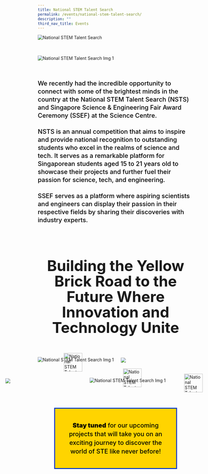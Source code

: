 ```yaml
---
title: National STEM Talent Search
permalink: /events/national-stem-talent-search/
description: ""
third_nav_title: Events
---
```

<style>

.container {  
position: relative;  
width: 100%;  
height: 0;  
padding-bottom: 56.25%;  
}  
.title-section{
font-size: 48px;
line-height: 50px;
font-weight: 700;
	color: #0037cc;
	margin: 50px 0 30px
	}
.subtitle-main{
color: #1237CA;
font-weight: 500;
font-size: 20px;
}
.content pre{
display: none
}
.text-center{text-align: center}
.col-sm-6{width: 50%}
.col-12{width: 100%}
.recruitment-row{display: flex; align-items: center; margin-bottom: 75px !important}
.text-bold p{    
font-size: initial;
line-height: 22px;
font-weight: 600;
}
.title-page-stem{margin-bottom: 50px !important}
.main-image-stem {margin-bottom: 40px !important}
.desktop-only{display: block !important}
.mobile-only{display: none !important}
.text-blue{color: var(\\-\-blue)}
.content pre{display: none}
.bp-breadcrumb ul{padding-left: 0}
.title-section{font-size: 48px;line-height: 50px;font-weight: 700; margin-bottom: 30px}
.img-pull-left{position: relative}
.col-sm-12{width: 100%}
.col-sm-8{width: 66.6666%}
.section-2-text-box{width: 340px;position: absolute;top: 12.5%;left: 80%;}
#stem-section-2{margin: 50px 0 30px;}
.stem-row-1{display: flex; flex-direction: column;}
.stem-row-1 .title-section{margin-bottom: 30px}
	p{color: #000 !important}
.icon-4{position: absolute;bottom: 10px;height: 40px;width: 40px !important;left: -15%;}
.bottom-navigation p{color: #fff !important}
@media (max-width: 1280px) {
.section-2-text-box p{font-size: 14px !important; line-height: 18px !important}.icon-4{position: absolute;bottom: 0;height: 40px;width: 40px;left: -15%;}
}
@media (max-width: 600px) {
.title-section{font-size: 30px;line-height: 35px;font-weight: 900; margin-bottom: 30px}
.col-sm-6{width: 100%}

.recruitment-row{display: flex; flex-direction: column; align-items: center; margin-bottom: 30px !important}

.subtitle-main{line-height: 1.5rem}

.desktop-only{display: none !important}

.mobile-only{display: block !important}

.map-column{height: 200px}

.map-truck{height: 200px}

.school-box label{font-size:16px; font-weight: 700}

.school-box-list{width: 90% !important}

.title-section{width: 100%; margin: auto}

.mobile-row-padding{padding: 0 20px}

#gallery .row{padding: 0 10px}

#gallery .col-sm-4{width: 50%;padding: 10px}

.gallery-image{padding: 0}

.who-says-title{margin-top: 25px}

.content .subtitle-main{padding: 0 20px}

.title-item-truck h2{font-size: 18px}

.title-item-truck h2{line-height: 25px}

.content center, .content li, .content p.subtitle-main{margin-top: 2rem;margin-bottom: 2rem;line-height: 140%; font-size: 16px}

.subtitle-main b{font-size: 16px !important}

.content p:last-child{margin-bottom:  10px !important}

.subtitle-top{text-align: center}

}

</style>
				
<section class="header-nav-white" id="stem-section-1" style="padding-top: 0">
	<div class="container">
		<div class="row mb-5 stem-row-1" style="">
			<div class="col-sm-12">
				<div class="text-left mb-2">
					<img style="width: auto" class="desktop-only title-page-stem" alt="National STEM Talent Search" src="https://raw.githubusercontent.com/isomerpages/psd-ste-whats-next/staging/images/National%20STEM%20Talent%20Search/stem-title-web-2.png">
					<img style="width: 80%; margin: 0" class="mobile-only title-page-stem" alt="National STEM Talent Search" src="https://raw.githubusercontent.com/isomerpages/psd-ste-whats-next/staging/images/National%20STEM%20Talent%20Search/stem-title-mobile-2.png">
				</div>
				<div class="text-left mb-5">
					<img style="width: auto" class="main-image-stem" alt="National STEM Talent Search Img 1" src="https://raw.githubusercontent.com/isomerpages/psd-ste-whats-next/staging/images/National%20STEM%20Talent%20Search/stem-img-1.png">
				</div>
				<div class="text-left text-bold pb-2">
					<p style="font-size: 20px; line-height: 26px; font-weight: 500;">
						We recently had the incredible opportunity to connect with some of the brightest minds in the country at the National STEM Talent Search (NSTS) and Singapore Science &amp; Engineering Fair Award Ceremony (SSEF) at the Science Centre. <br> <br> NSTS is an annual competition that aims to inspire and provide national recognition to outstanding students who excel in the realms of science and tech. It serves as a remarkable platform for Singaporean students aged 15 to 21 years old to showcase their projects and further fuel their passion for science, tech, and engineering. <br> <br> SSEF serves as a platform where aspiring scientists and engineers can display their passion in their respective fields by sharing their discoveries with industry experts.
				</p>
				</div>
			</div>
		</div>
	</div>
</section>
<section style="" id="stem-section-2" class="header-nav-white">
	<div class="container">
		<div style="" class="row mb-5 stem-row-1">
			<div class="col-sm-12">
				<div class="text-center">
					<h1 class="title-section text-blue" style="margin-bottom: 70px; margin-top: 40px">Building the Yellow Brick Road to the Future Where Innovation and Technology Unite</h1>
				</div>
			</div>
			<div class="col-sm-12 mobile-only">
				<img src="https://raw.githubusercontent.com/isomerpages/psd-ste-whats-next/staging/images/National%20STEM%20Talent%20Search/stem-img-2-mobile.png" style="width: 100%">
				<img src="https://raw.githubusercontent.com/isomerpages/psd-ste-whats-next/staging/images/National%20STEM%20Talent%20Search/text-1-mobile.png" style="width: 80%;  margin: 15px auto 25px">
				<img src="https://raw.githubusercontent.com/isomerpages/psd-ste-whats-next/staging/images/National%20STEM%20Talent%20Search/stem-img-3-mobile.png" style="width: 100%">
				<img src="https://raw.githubusercontent.com/isomerpages/psd-ste-whats-next/staging/images/National%20STEM%20Talent%20Search/text-2-mobile.png" style="width: 80%; margin: 15px auto 25px">
			</div>
			<div class="col-sm-8 section-2-row-1 desktop-only">
				<div class="img-pull-left">
					<img src="https://raw.githubusercontent.com/isomerpages/psd-ste-whats-next/staging/images/National%20STEM%20Talent%20Search/stem-img-2.png" alt="National STEM Talent Search Img 1" style="width: auto">
					<div class="section-2-text-box">
							<img src="https://raw.githubusercontent.com/isomerpages/psd-ste-whats-next/staging/images/National%20STEM%20Talent%20Search/text-1-desktop.png">
					</div>
					<img src="https://raw.githubusercontent.com/isomerpages/psd-ste-whats-next/staging/images/National%20STEM%20Talent%20Search/icon-water.png" alt="National STEM Talent Search Img 1" class="icon-1" style="position: absolute;bottom: -30px;height: 60px;width: 60px;left: 25%;">
				</div>
			</div>
			<div class="col-sm-8 section-2-row-1 desktop-only" style="margin-left: 33.333%; margin-top: 50px">
				<div class="img-pull-left">
					<img src="https://raw.githubusercontent.com/isomerpages/psd-ste-whats-next/staging/images/National%20STEM%20Talent%20Search/stem-img-3.png" alt="National STEM Talent Search Img 1" style="width: auto">
						<div class="section-2-text-box" style="width: 340px;position: absolute;top: 9%;right: 80%; left: auto">
							<img src="https://raw.githubusercontent.com/isomerpages/psd-ste-whats-next/staging/images/National%20STEM%20Talent%20Search/text-2-desktop.png">
					</div>
					<img src="https://raw.githubusercontent.com/isomerpages/psd-ste-whats-next/staging/images/National%20STEM%20Talent%20Search/icon-arrow.png" alt="National STEM Talent Search Img 1" class="icon-2" style="position: absolute;bottom: -30px;right: -30px;height: 60px;width: 60px;">
					<img src="https://raw.githubusercontent.com/isomerpages/psd-ste-whats-next/staging/images/National%20STEM%20Talent%20Search/icon-sun.png" alt="National STEM Talent Search Img 1" class="icon-3" style="position: absolute;top: -30px;height: 60px;width: 60px;right: 50%;">
				</div>
			</div>
		</div>
	</div>
</section>
<section class="header-nav-white desktop-only" id="stem-section-2" style="">
	<div class="container">
		<div class="row mb-5 stem-row-1" style="display: flex; align-items: center">
			<div style="border: 3px solid #0037CC;background: #FFD400 ;padding: 20px;width: 70%; text-align: center; margin-top: 30px" class="yellow-box">
				<p style="font-size: 20px; line-height: 28px;   font-weight: 500;"><span style="font-weight: 900;">Stay tuned</span> for our upcoming projects that will take you on an exciting journey to discover the world of STE like never before!</p>
			</div>
		</div>
	</div>
</section>
<section class="header-nav-white mobile-only" id="stem-section-2" style="">
	<div class="container">
		<div class="row mb-5 stem-row-1" style="display: flex; align-items: center">
			<div style="border: 3px solid #0037CC;background: #FFD400 ;padding: 20px;width: 100%; text-align: center; margin-top: 30px" class="yellow-box">
				<p style="font-size: 18px; line-height: 24px;font-weight: 500;"><span style="font-weight: 900;">Stay tuned</span> for our upcoming projects that will take you on an exciting journey to discover the world of STE like never before!</p>
			</div>
		</div>
	</div>
</section>